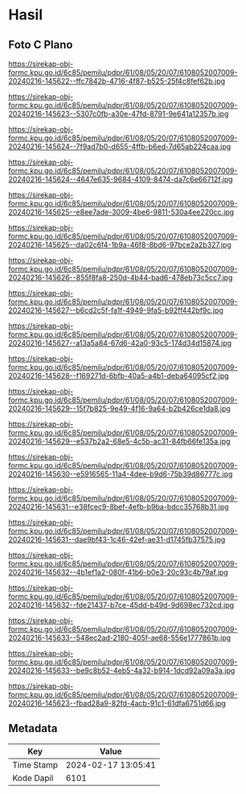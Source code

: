 # Hasil

## Foto C Plano

https://sirekap-obj-formc.kpu.go.id/6c85/pemilu/pdpr/61/08/05/20/07/6108052007009-20240216-145622--ffc7842b-4716-4f87-b525-25f4c8fef62b.jpg

https://sirekap-obj-formc.kpu.go.id/6c85/pemilu/pdpr/61/08/05/20/07/6108052007009-20240216-145623--5307c0fb-a30e-47fd-8791-9e641a12357b.jpg

https://sirekap-obj-formc.kpu.go.id/6c85/pemilu/pdpr/61/08/05/20/07/6108052007009-20240216-145624--7f9ad7b0-d655-4ffb-b6ed-7d65ab224caa.jpg

https://sirekap-obj-formc.kpu.go.id/6c85/pemilu/pdpr/61/08/05/20/07/6108052007009-20240216-145624--4647e635-9684-4109-8474-da7c6e66712f.jpg

https://sirekap-obj-formc.kpu.go.id/6c85/pemilu/pdpr/61/08/05/20/07/6108052007009-20240216-145625--e8ee7ade-3009-4be6-9811-530a4ee220cc.jpg

https://sirekap-obj-formc.kpu.go.id/6c85/pemilu/pdpr/61/08/05/20/07/6108052007009-20240216-145625--da02c6f4-1b9a-46f8-8bd6-97bce2a2b327.jpg

https://sirekap-obj-formc.kpu.go.id/6c85/pemilu/pdpr/61/08/05/20/07/6108052007009-20240216-145626--855f8fa8-250d-4b44-bad6-478eb73c5cc7.jpg

https://sirekap-obj-formc.kpu.go.id/6c85/pemilu/pdpr/61/08/05/20/07/6108052007009-20240216-145627--b6cd2c5f-fa1f-4949-9fa5-b92ff442bf9c.jpg

https://sirekap-obj-formc.kpu.go.id/6c85/pemilu/pdpr/61/08/05/20/07/6108052007009-20240216-145627--a13a5a84-67d6-42a0-93c5-174d34d15874.jpg

https://sirekap-obj-formc.kpu.go.id/6c85/pemilu/pdpr/61/08/05/20/07/6108052007009-20240216-145628--f169271d-6bfb-40a5-a4b1-deba64095cf2.jpg

https://sirekap-obj-formc.kpu.go.id/6c85/pemilu/pdpr/61/08/05/20/07/6108052007009-20240216-145629--15f7b825-9e49-4f16-9a64-b2b426ce1da8.jpg

https://sirekap-obj-formc.kpu.go.id/6c85/pemilu/pdpr/61/08/05/20/07/6108052007009-20240216-145629--e537b2a2-68e5-4c5b-ac31-84fb66fe135a.jpg

https://sirekap-obj-formc.kpu.go.id/6c85/pemilu/pdpr/61/08/05/20/07/6108052007009-20240216-145630--e5916565-11a4-4dee-b9d6-75b39d86777c.jpg

https://sirekap-obj-formc.kpu.go.id/6c85/pemilu/pdpr/61/08/05/20/07/6108052007009-20240216-145631--e38fcec9-8bef-4efb-b9ba-bdcc35768b31.jpg

https://sirekap-obj-formc.kpu.go.id/6c85/pemilu/pdpr/61/08/05/20/07/6108052007009-20240216-145631--dae9bf43-1c46-42ef-ae31-d1745fb37575.jpg

https://sirekap-obj-formc.kpu.go.id/6c85/pemilu/pdpr/61/08/05/20/07/6108052007009-20240216-145632--4b1ef1a2-080f-41b6-b0e3-20c93c4b79af.jpg

https://sirekap-obj-formc.kpu.go.id/6c85/pemilu/pdpr/61/08/05/20/07/6108052007009-20240216-145632--fde21437-b7ce-45dd-b49d-9d698ec732cd.jpg

https://sirekap-obj-formc.kpu.go.id/6c85/pemilu/pdpr/61/08/05/20/07/6108052007009-20240216-145633--548ec2ad-2180-405f-ae68-556e1777861b.jpg

https://sirekap-obj-formc.kpu.go.id/6c85/pemilu/pdpr/61/08/05/20/07/6108052007009-20240216-145633--be9c8b52-4eb5-4a32-b914-1dcd92a09a3a.jpg

https://sirekap-obj-formc.kpu.go.id/6c85/pemilu/pdpr/61/08/05/20/07/6108052007009-20240216-145623--fbad28a9-82fd-4acb-91c1-61dfa6751d66.jpg


## Metadata

| Key        | Value               |
| ---------- | ------------------- |
| Time Stamp | 2024-02-17 13:05:41 |
| Kode Dapil | 6101                |



